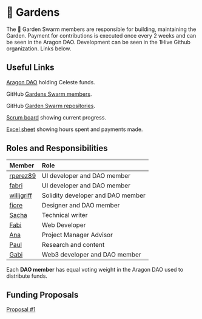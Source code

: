 # 🌻 Gardens

The 🌻 Garden Swarm members are responsible for building, maintaining the Garden. Payment for contributions is executed once every 2 weeks and can be seen in the Aragon DAO. Development can be seen in the 1Hive Github organization. Links below.

## Useful Links

[Aragon DAO](https://aragon.1hive.org/#/gardensswarm/0x4020b4cebf43789fc01e3e7601af4ca3036f6d97/) holding Celeste funds.

GitHub [Gardens Swarm members](https://github.com/orgs/1Hive/teams/gardens-swarm/members).

GitHub [Garden Swarm repositories](https://github.com/orgs/1Hive/teams/gardens-swarm/repositories).  
  
[Scrum board](https://app.zenhub.com/workspaces/gardens-onboarding-6047c26dc05a1c000e95bcf3/board?repos=353881841) showing current progress.

[Excel sheet](https://docs.google.com/spreadsheets/d/1NxW3enwFaG6-oKCw6SOOrLl_ZzNW4WZtSptZA8ezVDg/edit#gid=120529274) showing hours spent and payments made.

## Roles and Responsibilities

| Member | Role |
| :--- | :--- |
| [rperez89](https://github.com/rperez89) | UI developer and DAO member |
| [fabri](https://github.com/fabriziovigevani) | UI developer and DAO member |
| [willjgriff](https://github.com/willjgriff) | Solidity developer and DAO member |
| [fiore](https://forum.1hive.org/u/fioreb/summary) | Designer and DAO member |
| [Sacha](https://gardens.substack.com/people/882863-0xmiel-) | Technical writer |
| [Fabi](https://github.com/famole/) | Web Developer |
| [Ana](https://uy.linkedin.com/in/ana-pereira-a3119a30) | Project Manager Advisor |
| [Paul](https://github.com/pglavin2) | Research and content |
| [Gabi](https://github.com/0xGabi) | Web3 developer and DAO member |

Each **DAO member** has equal voting weight in the Aragon DAO used to distribute funds.

## Funding Proposals

[Proposal \#1](https://forum.1hive.org/t/gardens-swarm-funding-proposal/3414)

